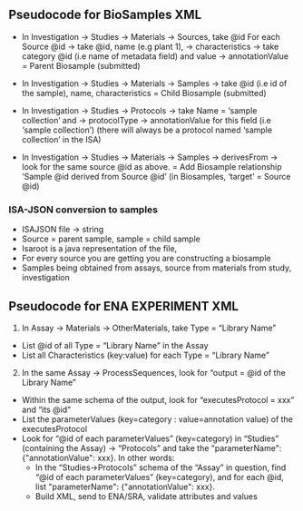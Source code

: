 ## Pseudocode for BioSamples XML

* In Investigation -> Studies -> Materials -> Sources, take @id 
For each Source @id -> take @id, name (e.g plant 1), -> characteristics -> take category @id (i.e name of metadata field) and value -> annotationValue 
= Parent Biosample (submitted)

* In Investigation -> Studies -> Materials -> Samples -> take @id (i.e id of the sample), name, characteristics
= Child Biosample (submitted)

* In Investigation -> Studies -> Protocols -> take Name =  ‘sample collection’  and -> protocolType  -> annotationValue for this field (i.e ‘sample collection’) 
(there will always be a protocol named ‘sample collection’ in the ISA)

* In Investigation -> Studies -> Materials -> Samples -> derivesFrom -> look for the same source @id as above. 
= Add Biosample relationship ‘Sample @id derived from Source @id’ (in Biosamples, ‘target’ = Source @id)

### ISA-JSON conversion to samples
* ISAJSON file -> string 
* Source = parent sample, sample = child sample
* Isaroot is a java representation of the file, 
* For every source you are getting you are constructing a biosample
* Samples being obtained from assays, source from materials from study, investigation


## Pseudocode for ENA EXPERIMENT XML
1) In Assay → Materials → OtherMaterials, take Type = “Library Name”
* List @id of all Type = “Library Name” in the Assay
* List all Characteristics (key:value) for each Type = “Library Name”

2) In the same Assay → ProcessSequences, look for “output = @id of the Library Name”
* Within the same schema of the output, look for “executesProtocol = xxx” and “its @id”
* List the parameterValues (key=category : value=annotation value) of the executesProtocol
* Look for “@id of each parameterValues” (key=category) in “Studies” (containing the Assay) → “Protocols” and take the "parameterName": {"annotationValue": xxx}. In other words:
  * In the “Studies→Protocols” schema of the “Assay” in question, find “@id of each parameterValues” (key=category), and for each @id, list "parameterName": {"annotationValue": xxx}.
  * Build XML, send to ENA/SRA, validate attributes and values

